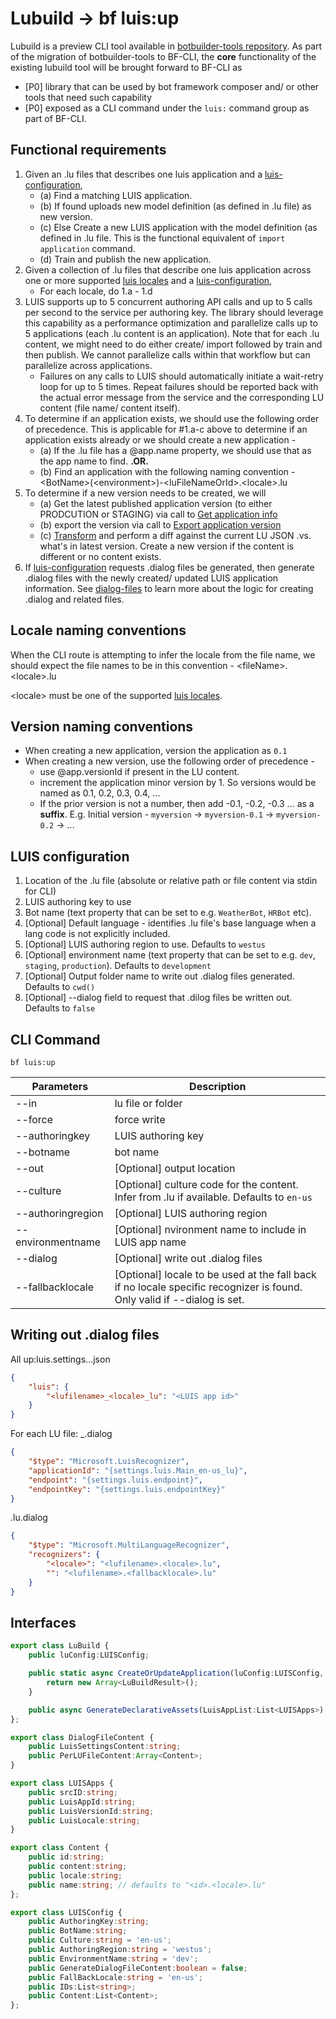 # Lubuild -> bf luis:up

Lubuild is a preview CLI tool available in [botbuilder-tools repository][1]. As part of the migration of botbuilder-tools to BF-CLI, the **core** functionality of the existing lubuild tool will be brought forward to BF-CLI as

- [P0] library that can be used by bot framework composer and/ or other tools that need such capability
- [P0] exposed as a CLI command under the `luis:` command group as part of BF-CLI.

## Functional requirements
1. Given an .lu files that describes one luis application and a [luis-configuration](#LUIS-configuration),
    - (a) Find a matching LUIS application. 
    - (b) If found uploads new model definition (as defined in .lu file) as new version.
    - (c) Else Create a new LUIS application with the model definition (as defined in .lu file. This is the functional equivalent of `import application` command.
    - (d) Train and publish the new application.
2. Given a collection of .lu files that describe one luis application across one or more supported [luis locales][2] and a [luis-configuration](#LUIS-configuration),
    - For each locale, do 1.a - 1.d
3. LUIS supports up to 5 concurrent authoring API calls and up to 5 calls per second to the service per authoring key. The library should leverage this capability as a performance optimization and parallelize calls up to 5 applications (each .lu content is an application). Note that for each .lu content, we might need to do either create/ import followed by train and then publish. We cannot parallelize calls within that workflow but can parallelize across applications.
    - Failures on any calls to LUIS should automatically initiate a wait-retry loop for up to 5 times. Repeat failures should be reported back with the actual error message from the service and the corresponding LU content (file name/ content itself).
4. To determine if an application exists, we should use the following order of precedence. This is applicable for #1.a-c above to determine if an application exists already or we should create a new application - 
    - (a) If the .lu file has a @app.name property, we should use that as the app name to find. **.OR.**
    - (b) Find an application with the following naming convention - \<BotName>(\<environment>)-\<luFileNameOrId>.\<locale>.lu
5. To determine if a new version needs to be created, we will
    - (a) Get the latest published application version (to either PRODCUTION or STAGING) via call to [Get application info][3]
    - (b) export the version via call to [Export application version][4]
    - (c) [Transform][5] and perform a diff against the current LU JSON .vs. what's in latest version. Create a new version if the content is different or no content exists.
6. If [luis-configuration](#LUIS-configuration) requests .dialog files be generated, then generate .dialog files with the newly created/ updated LUIS application information. See [dialog-files](#dialog-files) to learn more about the logic for creating .dialog and related files. 

## Locale naming conventions
When the CLI route is attempting to infer the locale from the file name, we should expect the file names to be in this convention - 
\<fileName>.\<locale>.lu

\<locale> must be one of the supported [luis locales][2].

## Version naming conventions
- When creating a new application, version the application as `0.1`
- When creating a new version, use the following order of precedence - 
    - use @app.versionId if present in the LU content.
    - increment the application minor version by 1. So versions would be named as 0.1, 0.2, 0.3, 0.4, ...
    - If the prior version is not a number, then add -0.1, -0.2, -0.3 ... as a **suffix**. E.g. Initial version - `myversion` -> `myversion-0.1` -> `myversion-0.2` -> ...

## LUIS configuration
1. Location of the .lu file (absolute or relative path or file content via stdin for CLI)
2. LUIS authoring key to use
3. Bot name (text property that can be set to e.g. `WeatherBot`, `HRBot` etc). 
4. [Optional] Default language - identifies .lu file's base language when a lang code is not explicitly included.
4. [Optional] LUIS authoring region to use. Defaults to `westus`
5. [Optional] environment name (text property that can be set to e.g. `dev`, `staging`, `production`). Defaults to `development`
6. [Optional] Output folder name to write out .dialog files generated. Defaults to `cwd()`
7. [Optional] --dialog field to request that .dilog files be written out. Defaults to `false`

## CLI Command

`bf luis:up`

| Parameters        | Description                                                                                                             |
|-------------------|-------------------------------------------------------------------------------------------------------------------------|
| --in              | lu file or folder                                                                                                       |
| --force           | force write                                                                                                             |
| --authoringkey    | LUIS authoring key                                                                                                      |
| --botname         | bot name                                                                                                                |
| --out             | [Optional] output location                                                                                              |
| --culture         | [Optional] culture code for the content. Infer from .lu if available. Defaults to `en-us`                               |
| --authoringregion | [Optional] LUIS authoring region                                                                                        |
| --environmentname | [Optional] nvironment name to include in LUIS app name                                                                  |
| --dialog          | [Optional] write out .dialog files                                                                                      |
| --fallbacklocale  | [Optional] locale to be used at the fall back if no locale specific recognizer is found. Only valid if --dialog is set. |

<a name="dialog-files" id="dialog-files"></a>

## Writing out .dialog files
All up:luis.settings.<environmentname>.<region>.json
```json
{
    "luis": {
        "<lufilename>_<locale>_lu": "<LUIS app id>"
    }
}
```
For each LU file: 
<lufilename>_<locale>.dialog
```json
{
    "$type": "Microsoft.LuisRecognizer",
    "applicationId": "{settings.luis.Main_en-us_lu}",
    "endpoint": "{settings.luis.endpoint}",
    "endpointKey": "{settings.luis.endpointKey}"
}
```

<lufilename>.lu.dialog
```json
{
    "$type": "Microsoft.MultiLanguageRecognizer",
    "recognizers": {
        "<locale>": "<lufilename>.<locale>.lu",
        "": "<lufilename>.<fallbacklocale>.lu"
    }
}
```

## Interfaces

```ts
export class LuBuild {
    public luConfig:LUISConfig;

    public static async CreateOrUpdateApplication(luConfig:LUISConfig, delegate:(ID:string) : Content) : Promise<List<LUISApps>> {
        return new Array<LuBuildResult>();
    }

    public async GenerateDeclarativeAssets(LuisAppList:List<LUISApps>):Promise<DialogFileContent>;
};

export class DialogFileContent {
    public LuisSettingsContent:string;
    public PerLUFileContent:Array<Content>;
}

export class LUISApps {
    public srcID:string;
    public LuisAppId:string;
    public LuisVersionId:string;
    public LuisLocale:string;
}

export class Content {
    public id:string; 
    public content:string;
    public locale:string;
    public name:string; // defaults to "<id>.<locale>.lu"
};

export class LUISConfig {
    public AuthoringKey:string;
    public BotName:string;
    public Culture:string = 'en-us';
    public AuthoringRegion:string = 'westus';
    public EnvironmentName:string = 'dev';
    public GenerateDialogFileContent:boolean = false;
    public FallBackLocale:string = 'en-us';
    public IDs:List<string>;
    public Content:List<Content>;
};
```

[1]:https://github.com/microsoft/botbuilder-tools/tree/V.Future/packages/lubuild
[2]:https://docs.microsoft.com/en-us/azure/cognitive-services/luis/luis-language-support#languages-supported
[3]:https://westus.dev.cognitive.microsoft.com/docs/services/5890b47c39e2bb17b84a55ff/operations/5890b47c39e2bb052c5b9c37
[4]:https://westus.dev.cognitive.microsoft.com/docs/services/5890b47c39e2bb17b84a55ff/operations/5890b47c39e2bb052c5b9c40
[5]:https://github.com/microsoft/botframework-cli/blob/787b11503cfaaaf40e254b7030db242cc1269729/packages/lu/src/parser/lufile/helpers.js#L156
